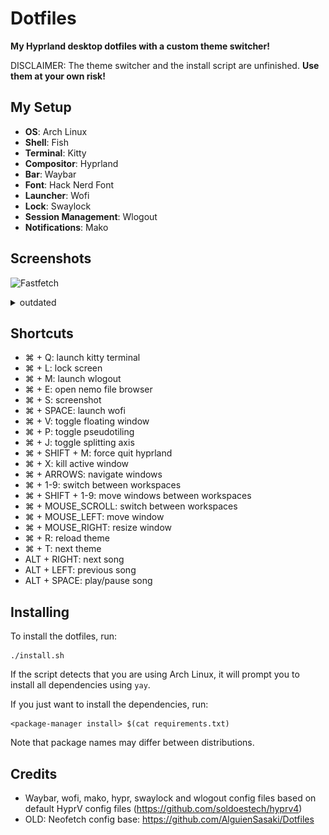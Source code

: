 # Dotfiles

**My Hyprland desktop dotfiles with a custom theme switcher!**


DISCLAIMER: The theme switcher and the install script are unfinished. **Use them at your own risk!**


## My Setup

* **OS**: Arch Linux
* **Shell**: Fish
* **Terminal**: Kitty
* **Compositor**: Hyprland
* **Bar**: Waybar
* **Font**: Hack Nerd Font
* **Launcher**: Wofi
* **Lock**: Swaylock
* **Session Management**: Wlogout
* **Notifications**: Mako


## Screenshots

![Fastfetch](https://github.com/tpaau-17DB/Dotfiles/blob/main/screenshots/fastfetch-screenshot-11.3.2025.png?raw=true)

<details>
<summary>outdated</summary>

![Screenshot](https://github.com/tpaau-17DB/Dotfiles/blob/main/screenshots/overlord-screen.png?raw=true)

![Coding Setup](https://github.com/tpaau-17DB/Dotfiles/blob/main/screenshots/nvim-setup.png?raw=true)
Neovim Setup

![Fastfetch](https://github.com/tpaau-17DB/Dotfiles/blob/main/screenshots/fastfetch-config.png?raw=true)
Fastfetch
</details>


## Shortcuts

* ⌘ + Q: launch kitty terminal
* ⌘ + L: lock screen
* ⌘ + M: launch wlogout
* ⌘ + E: open nemo file browser
* ⌘ + S: screenshot
* ⌘ + SPACE: launch wofi
* ⌘ + V: toggle floating window
* ⌘ + P: toggle pseudotiling
* ⌘ + J: toggle splitting axis
* ⌘ + SHIFT + M: force quit hyprland
* ⌘ + X: kill active window
* ⌘ + ARROWS: navigate windows
* ⌘ + 1-9: switch between workspaces
* ⌘ + SHIFT + 1-9: move windows between workspaces
* ⌘ + MOUSE_SCROLL: switch between workspaces
* ⌘ + MOUSE_LEFT: move window
* ⌘ + MOUSE_RIGHT: resize window
* ⌘ + R: reload theme
* ⌘ + T: next theme
* ALT + RIGHT: next song
* ALT + LEFT: previous song
* ALT + SPACE: play/pause song


## Installing

To install the dotfiles, run:
```
./install.sh
```

If the script detects that you are using Arch Linux, it will prompt you to install all
dependencies using `yay`.

If you just want to install the dependencies, run:
```
<package-manager install> $(cat requirements.txt)
```
Note that package names may differ between distributions.


## Credits

* Waybar, wofi, mako, hypr, swaylock and wlogout config files based on default HyprV config files (https://github.com/soldoestech/hyprv4)
* OLD: Neofetch config base: https://github.com/AlguienSasaki/Dotfiles
